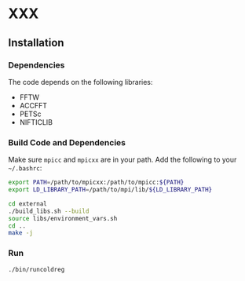 # XXX



## Installation

### Dependencies
The code depends on the following libraries:

* FFTW
* ACCFFT
* PETSc
* NIFTICLIB


### Build Code and Dependencies

Make sure `mpicc` and `mpicxx` are in your path. Add the following to your `~/.bashrc`:

```bash
export PATH=/path/to/mpicxx:/path/to/mpicc:${PATH}
export LD_LIBRARY_PATH=/path/to/mpi/lib/${LD_LIBRARY_PATH}
```

```bash
cd external
./build_libs.sh --build
source libs/environment_vars.sh
cd ..
make -j
```

### Run 

```bash
./bin/runcoldreg
```
